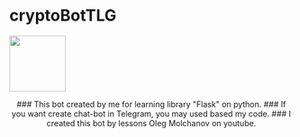 # cryptoBotTLG
<img align="center" width="100" height="100" src="http://www.botsfloor.com/static/images/botsfloor.png">
<p align="center">
### This bot created by me for learning library "Flask" on python.
### If you want create chat-bot in Telegram, you may used based my code. 
### I created this bot by lessons Oleg Molchanov on youtube.
</p>
